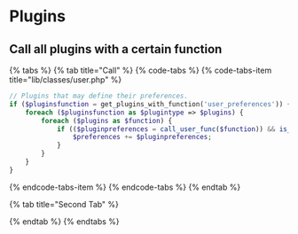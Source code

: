 # Plugins

## Call all plugins with a certain function

{% tabs %}
{% tab title="Call" %}
{% code-tabs %}
{% code-tabs-item title="lib/classes/user.php" %}
```php
// Plugins that may define their preferences.
if ($pluginsfunction = get_plugins_with_function('user_preferences')) {
    foreach ($pluginsfunction as $plugintype => $plugins) {
        foreach ($plugins as $function) {
            if (($pluginpreferences = call_user_func($function)) && is_array($pluginpreferences)) {
                $preferences += $pluginpreferences;
            }
        }
    }
}
```
{% endcode-tabs-item %}
{% endcode-tabs %}
{% endtab %}

{% tab title="Second Tab" %}

{% endtab %}
{% endtabs %}

